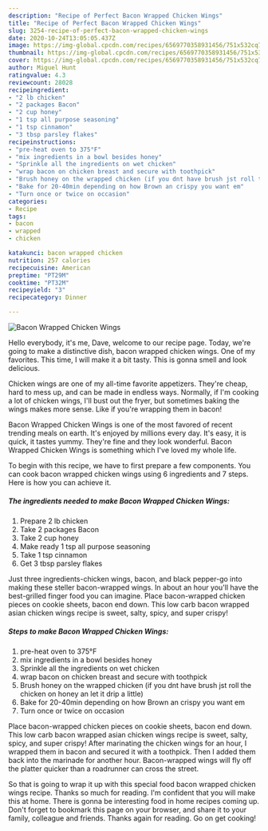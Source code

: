 ```yaml
---
description: "Recipe of Perfect Bacon Wrapped Chicken Wings"
title: "Recipe of Perfect Bacon Wrapped Chicken Wings"
slug: 3254-recipe-of-perfect-bacon-wrapped-chicken-wings
date: 2020-10-24T13:05:05.437Z
image: https://img-global.cpcdn.com/recipes/6569770358931456/751x532cq70/bacon-wrapped-chicken-wings-recipe-main-photo.jpg
thumbnail: https://img-global.cpcdn.com/recipes/6569770358931456/751x532cq70/bacon-wrapped-chicken-wings-recipe-main-photo.jpg
cover: https://img-global.cpcdn.com/recipes/6569770358931456/751x532cq70/bacon-wrapped-chicken-wings-recipe-main-photo.jpg
author: Miguel Hunt
ratingvalue: 4.3
reviewcount: 28028
recipeingredient:
- "2 lb chicken"
- "2 packages Bacon"
- "2 cup honey"
- "1 tsp all purpose seasoning"
- "1 tsp cinnamon"
- "3 tbsp parsley flakes"
recipeinstructions:
- "pre-heat oven to 375°F"
- "mix ingredients in a bowl besides honey"
- "Sprinkle all the ingredients on wet chicken"
- "wrap bacon on chicken breast and secure with toothpick"
- "Brush honey on the wrapped chicken (if you dnt have brush jst roll the chicken on honey an let it drip a little)"
- "Bake for 20-40min depending on how Brown an crispy you want em"
- "Turn once or twice on occasion"
categories:
- Recipe
tags:
- bacon
- wrapped
- chicken

katakunci: bacon wrapped chicken 
nutrition: 257 calories
recipecuisine: American
preptime: "PT29M"
cooktime: "PT32M"
recipeyield: "3"
recipecategory: Dinner

---
```



![Bacon Wrapped Chicken Wings](https://img-global.cpcdn.com/recipes/6569770358931456/751x532cq70/bacon-wrapped-chicken-wings-recipe-main-photo.jpg)

Hello everybody, it's me, Dave, welcome to our recipe page. Today, we're going to make a distinctive dish, bacon wrapped chicken wings. One of my favorites. This time, I will make it a bit tasty. This is gonna smell and look delicious.

Chicken wings are one of my all-time favorite appetizers. They&#39;re cheap, hard to mess up, and can be made in endless ways. Normally, if I&#39;m cooking a lot of chicken wings, I&#39;ll bust out the fryer, but sometimes baking the wings makes more sense. Like if you&#39;re wrapping them in bacon!

Bacon Wrapped Chicken Wings is one of the most favored of recent trending meals on earth. It's enjoyed by millions every day. It's easy, it is quick, it tastes yummy. They're fine and they look wonderful. Bacon Wrapped Chicken Wings is something which I've loved my whole life.


To begin with this recipe, we have to first prepare a few components. You can cook bacon wrapped chicken wings using 6 ingredients and 7 steps. Here is how you can achieve it.

<!--inarticleads1-->

##### The ingredients needed to make Bacon Wrapped Chicken Wings:

1. Prepare 2 lb chicken
1. Take 2 packages Bacon
1. Take 2 cup honey
1. Make ready 1 tsp all purpose seasoning
1. Take 1 tsp cinnamon
1. Get 3 tbsp parsley flakes


Just three ingredients-chicken wings, bacon, and black pepper-go into making these steller bacon-wrapped wings. In about an hour you&#39;ll have the best-grilled finger food you can imagine. Place bacon-wrapped chicken pieces on cookie sheets, bacon end down. This low carb bacon wrapped asian chicken wings recipe is sweet, salty, spicy, and super crispy! 

<!--inarticleads2-->

##### Steps to make Bacon Wrapped Chicken Wings:

1. pre-heat oven to 375°F
1. mix ingredients in a bowl besides honey
1. Sprinkle all the ingredients on wet chicken
1. wrap bacon on chicken breast and secure with toothpick
1. Brush honey on the wrapped chicken (if you dnt have brush jst roll the chicken on honey an let it drip a little)
1. Bake for 20-40min depending on how Brown an crispy you want em
1. Turn once or twice on occasion


Place bacon-wrapped chicken pieces on cookie sheets, bacon end down. This low carb bacon wrapped asian chicken wings recipe is sweet, salty, spicy, and super crispy! After marinating the chicken wings for an hour, I wrapped them in bacon and secured it with a toothpick. Then I added them back into the marinade for another hour. Bacon-wrapped wings will fly off the platter quicker than a roadrunner can cross the street. 

So that is going to wrap it up with this special food bacon wrapped chicken wings recipe. Thanks so much for reading. I'm confident that you will make this at home. There is gonna be interesting food in home recipes coming up. Don't forget to bookmark this page on your browser, and share it to your family, colleague and friends. Thanks again for reading. Go on get cooking!
